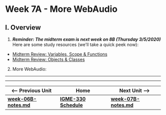# Week 7A - More WebAudio

## I. Overview
1) ***Reminder: The midterm exam is next week on 8B (Thursday 3/5/2020)*** Here are some study resources (we'll take a quick peek now):
  - [Midterm Review: Variables, Scope & Functions](../exams/midterm-variables-scope-functions-review.md)
  - [Midterm Review: Objects & Classes](../exams/midterm-objects-classes-review.md)
2) More WebAudio:



<hr><hr>

| <-- Previous Unit | Home | Next Unit -->
| --- | --- | --- 
| [**week-06B-notes.md**](week-06B-notes.md)     |  [**IGME-330 Schedule**](../schedule.md) | [**week-07B-notes.md**](week-07B-notes.md)
